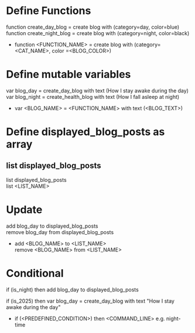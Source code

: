 # Define Functions

function create_day_blog = create blog with (category=day, color=blue) <br>
function create_night_blog = create blog with (category=night, color=black)

- function <FUNCTION_NAME> = create blog with (category=<CAT_NAME>, color =<BLOG_COLOR>)

# Define mutable variables

var blog_day = create_day_blog with text (How I stay awake during the day) <br>
var blog_night = create_health_blog with text (How I fall asleep at night)

- var <BLOG_NAME> = <FUNCTION_NAME> with text (<BLOG_TEXT>)

# Define displayed_blog_posts as array

## list displayed_blog_posts

list displayed_blog_posts <br>
list <LIST_NAME>

# Update

add blog_day to displayed_blog_posts <br>
remove blog_day from displayed_blog_posts

- add <BLOG_NAME> to <LIST_NAME> <br>
  remove <BLOG_NAME> from <LIST_NAME>

# Conditional

if (is_night) then add blog_day to displayed_blog_posts

if (is_2025) then var blog_day = create_day_blog with text "How I stay awake during the day"

- if (<PREDEFINED_CONDITION>) then <COMMAND_LINE>
  e.g. night-time
